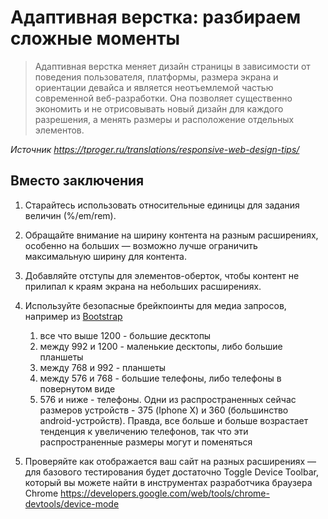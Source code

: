 # Адаптивная верстка: разбираем сложные моменты

> Адаптивная верстка меняет дизайн страницы в зависимости от поведения пользователя, платформы, размера экрана и ориентации девайса и является неотъемлемой частью современной веб-разработки. Она позволяет существенно экономить и не отрисовывать новый дизайн для каждого разрешения, а менять размеры и расположение отдельных элементов.

*Источник https://tproger.ru/translations/responsive-web-design-tips/*
 
## Вместо заключения

1. Старайтесь использовать относительные единицы для задания величин (%/em/rem).

1. Обращайте внимание на ширину контента на разным расширениях, особенно на больших — возможно лучше ограничить максимальную ширину для контента.

1. Добавляйте отступы для элементов-оберток, чтобы контент не прилипал к краям экрана на небольших расширениях.

1. Используйте безопасные брейкпоинты для медиа запросов, например из [Bootstrap](https://bootstrap-4.ru/docs/4.5/layout/grid/)

    1. все что выше 1200 - большие десктопы
    1. между 992 и 1200 - маленькие десктопы, либо большие планшеты
    1. между 768 и 992 - планшеты
    1. между 576 и 768 - большие телефоны, либо телефоны в повернутом виде
    1. 576 и ниже - телефоны. Одни из распространенных сейчас размеров устройств - 375 (Iphone X) и 360 (большинство android-устройств). Правда, все больше и больше возрастает тенденция к увеличению телефонов, так что эти распространенные размеры могут и поменяться

1. Проверяйте как отображается ваш сайт на разных расширениях — для базового тестирования будет достаточно Toggle Device Toolbar, который вы можете найти в инструментах разработчика браузера Chrome https://developers.google.com/web/tools/chrome-devtools/device-mode 


